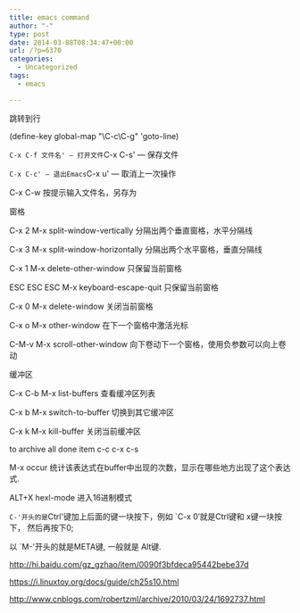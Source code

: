 ```yaml
---
title: emacs command
author: "-"
type: post
date: 2014-03-08T08:34:47+00:00
url: /?p=6370
categories:
  - Uncategorized
tags:
  - emacs

---
```

跳转到行
  
(define-key global-map "\C-c\C-g" 'goto-line)

`C-x C-f 文件名' — 打开文件`C-x C-s' — 保存文件
  
`C-x C-c' — 退出Emacs`C-x u' — 取消上一次操作
  
C-x C-w 按提示输入文件名，另存为

窗格
  
C-x 2 M-x split-window-vertically 分隔出两个垂直窗格，水平分隔线
  
C-x 3 M-x split-window-horizontally 分隔出两个水平窗格，垂直分隔线
  
C-x 1 M-x delete-other-window 只保留当前窗格
  
ESC ESC ESC M-x keyboard-escape-quit 只保留当前窗格
  
C-x 0 M-x delete-window 关闭当前窗格
  
C-x o M-x other-window 在下一个窗格中激活光标
  
C-M-v M-x scroll-other-window 向下卷动下一个窗格，使用负参数可以向上卷动

缓冲区
  
C-x C-b M-x list-buffers 查看缓冲区列表
  
C-x b M-x switch-to-buffer 切换到其它缓冲区
  
C-x k M-x kill-buffer 关闭当前缓冲区

to archive all done item c-c c-x c-s

M-x occur 统计该表达式在buffer中出现的次数，显示在哪些地方出现了这个表达式.

ALT+X hexl-mode 进入16进制模式

`C-'开头的是`Ctrl'键加上后面的键一块按下，例如 \`C-x 0′就是Ctrl键和 x键一块按下， 然后再按下0;

以 \`M-'开头的就是META键, 一般就是 Alt键.

http://hi.baidu.com/gz_gzhao/item/0090f3bfdeca95442bebe37d
  
https://i.linuxtoy.org/docs/guide/ch25s10.html
  
http://www.cnblogs.com/robertzml/archive/2010/03/24/1692737.html